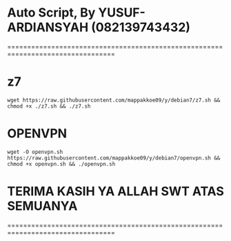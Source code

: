 # Auto Script, By YUSUF-ARDIANSYAH (082139743432)
=================================================================================

# z7
```
wget https://raw.githubusercontent.com/mappakkoe09/y/debian7/z7.sh && chmod +x ./z7.sh && ./z7.sh
```
# OPENVPN
```
wget -O openvpn.sh https://raw.githubusercontent.com/mappakkoe09/y/debian7/openvpn.sh && chmod +x openvpn.sh && ./openvpn.sh
```
# TERIMA KASIH YA ALLAH SWT ATAS SEMUANYA
=================================================================================



